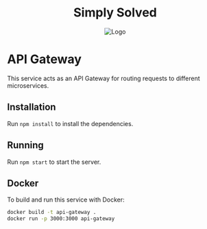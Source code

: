 <h1 align="center">Simply Solved</h1>

<p align="center">
  <img src="https://github.com/ntua/saas2024-55/blob/main/frontend/src/logo.png?raw=true" alt="Logo">
</p>

# API Gateway

This service acts as an API Gateway for routing requests to different microservices.

## Installation

Run `npm install` to install the dependencies.

## Running

Run `npm start` to start the server.

## Docker

To build and run this service with Docker:

```sh
docker build -t api-gateway .
docker run -p 3000:3000 api-gateway
